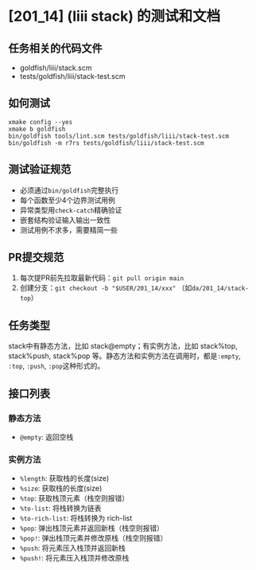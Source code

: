 # [201_14] (liii stack) 的测试和文档

## 任务相关的代码文件
- goldfish/liii/stack.scm
- tests/goldfish/liii/stack-test.scm

## 如何测试
```
xmake config --yes
xmake b goldfish
bin/goldfish tools/lint.scm tests/goldfish/liii/stack-test.scm
bin/goldfish -m r7rs tests/goldfish/liii/stack-test.scm
```

## 测试验证规范
- 必须通过`bin/goldfish`完整执行
- 每个函数至少4个边界测试用例
- 异常类型用`check-catch`精确验证
- 嵌套结构验证输入输出一致性
- 测试用例不求多，需要精简一些

## PR提交规范
1. 每次提PR前先拉取最新代码：`git pull origin main`
2. 创建分支：`git checkout -b "$USER/201_14/xxx"` （如`da/201_14/stack-top`）

## 任务类型
stack中有静态方法，比如 stack@empty；有实例方法，比如 stack%top, stack%push, stack%pop 等。静态方法和实例方法在调用时，都是`:empty`, `:top`, `:push`, `:pop`这种形式的。

## 接口列表
### 静态方法
- `@empty`: 返回空栈

### 实例方法
- `%length`: 获取栈的长度(size)
- `%size`: 获取栈的长度(size)
- `%top`: 获取栈顶元素（栈空则报错）
- `%to-list`: 将栈转换为链表
- `%to-rich-list`: 将栈转换为 rich-list
- `%pop`: 弹出栈顶元素并返回新栈（栈空则报错）
- `%pop!`: 弹出栈顶元素并修改原栈（栈空则报错）
- `%push`: 将元素压入栈顶并返回新栈
- `%push!`: 将元素压入栈顶并修改原栈